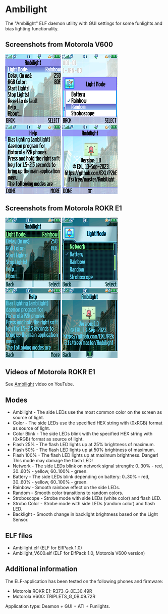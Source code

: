 Ambilight
=========

The "Ambilight" ELF daemon utility with GUI settings for some funlights and bias lighting functionality.

## Screenshots from Motorola V600

![Screenshot 1 of Ambilight from Motorola V600](../images/Screenshot_Ambilight_V600_1.png) ![Screenshot 2 of Ambilight from Motorola V600](../images/Screenshot_Ambilight_V600_2.png) ![Screenshot 3 of Ambilight from Motorola V600](../images/Screenshot_Ambilight_V600_3.png) ![Screenshot 4 of Ambilight from Motorola V600](../images/Screenshot_Ambilight_V600_4.png)

## Screenshots from Motorola ROKR E1

![Screenshot 1 of Ambilight from Motorola ROKR E1](../images/Screenshot_Ambilight_E1_1.png) ![Screenshot 2 of Ambilight from Motorola ROKR E1](../images/Screenshot_Ambilight_E1_2.png) ![Screenshot 3 of Ambilight from Motorola ROKR E1](../images/Screenshot_Ambilight_E1_3.png) ![Screenshot 4 of Ambilight from Motorola ROKR E1](../images/Screenshot_Ambilight_E1_4.png)

## Videos of Motorola ROKR E1

See [Ambilight](https://TODO) video on YouTube.

## Modes

* Ambilight - The side LEDs use the most common color on the screen as source of light.
* Color - The side LEDs use the specified HEX string with (0xRGB) format as source of light.
* Color Blink - The side LEDs blink with the specified HEX string with (0xRGB) format as source of light.
* Flash 25% - The flash LED lights up at 25% brightness of maximum.
* Flash 50% - The flash LED lights up at 50% brightness of maximum.
* Flash 100% - The flash LED lights up at maximum brightness. Danger! This mode may damage the flash LED!
* Network - The side LEDs blink on network signal strength: 0..30% - red, 30..60% - yellow, 60..100% - green.
* Battery - The side LEDs blink depending on battery: 0..30% - red, 30..60% - yellow, 60..100% - green.
* Rainbow - Smooth rainbow effect on the side LEDs.
* Random - Smooth color transitions to random colors.
* Stroboscope - Strobe mode with side LEDs (white color) and flash LED.
* Strobo Color - Strobe mode with side LEDs (random color) and flash LED.
* Backlight - Smooth change in backlight brightness based on the Light Sensor.

## ELF files

* Ambilight.elf (ELF for ElfPack 1.0)
* Ambilight_V600.elf (ELF for ElfPack 1.0, Motorola V600 version)

## Additional information

The ELF-application has been tested on the following phones and firmware:

* Motorola ROKR E1: R373_G_0E.30.49R
* Motorola V600: TRIPLETS_G_0B.09.72R

Application type: Deamon + GUI + ATI + Funlights.
